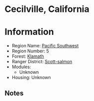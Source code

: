 
Cecilville, California
======================
  
# Information  
* Region Name: [Pacific Southwest]()  
* Region Number: 5  
* Forest: [Klamath](http://www.fs.usda.gov/klamath)  
* Ranger District: [Scott-salmon]()  
* Modules:  
  - Unknown  
* Housing: Unknown  
  
## Notes

